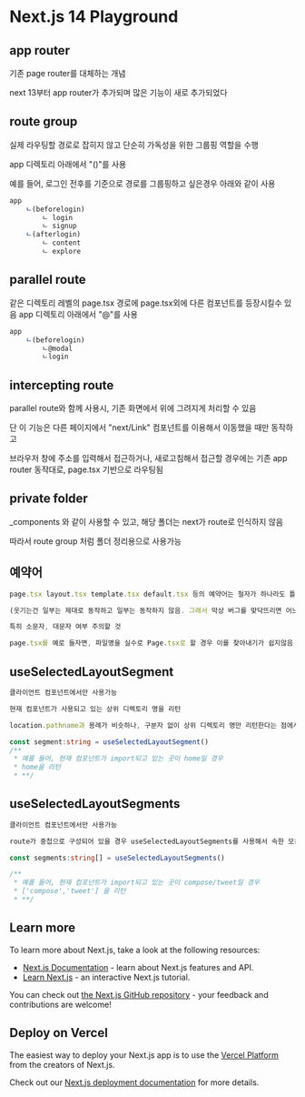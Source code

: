 # Next.js 14 Playground


## app router
기존 page router를 대체하는 개념

next 13부터 app router가 추가되며 많은 기능이 새로 추가되었다 

## route group

실제 라우팅할 경로로 잡히지 않고 단순히 가독성을 위한 그룹핑 역할을 수행

app 디렉토리 아래에서 "()"를 사용

예를 들어, 로그인 전후를 기준으로 경로를 그룹핑하고 싶은경우 아래와 같이 사용

```typescript
app 
    ㄴ(beforelogin)
        ㄴ login
        ㄴ signup
    ㄴ(afterlogin)
        ㄴ content
        ㄴ explore
```

## parallel route

같은 디렉토리 레벨의 page.tsx 경로에 page.tsx외에 다른 컴포넌트를 등장시킬수 있음
app 디렉토리 아래에서 "@"를 사용

```typescript
app
    ㄴ(beforelogin)
        ㄴ@modal
        ㄴlogin
```

## intercepting route

parallel route와 함께 사용시, 기존 화면에서 위에 그려지게 처리할 수 있음

단 이 기능은 다른 페이지에서 "next/Link" 컴포넌트를 이용해서 이동했을 때만 동작하고 

브라우저 창에 주소를 입력해서 접근하거나, 새로고침해서 접근할 경우에는 기존 app router 동작대로, page.tsx 기반으로 라우팅됨


## private folder

_components 와 같이 사용할 수 있고, 해당 폴더는 next가 route로 인식하지 않음

따라서 route group 처럼 폴더 정리용으로 사용가능  

## 예약어

```typescript
page.tsx layout.tsx template.tsx default.tsx 등의 예약어는 철자가 하나라도 틀릴 경우 제대로 동작하지 않음

(웃기는건 일부는 제대로 동작하고 일부는 동작하지 않음. 그래서 막상 버그를 맞닥뜨리면 어느지점이 문제인지 디버깅하기가 쉽지않을 수 있음. )

특히 소문자, 대문자 여부 주의할 것

page.tsx를 예로 들자면, 파일명을 실수로 Page.tsx로 할 경우 이를 찾아내기가 쉽지않음 주의할것

```


## useSelectedLayoutSegment
```typescript
클라이언트 컴포넌트에서만 사용가능

현재 컴포넌트가 사용되고 있는 상위 디렉토리 명을 리턴

location.pathname과 용례가 비슷하나, 구분자 없이 상위 디렉토리 명만 리턴한다는 점에서 다름

const segment:string = useSelectedLayoutSegment()
/**
 * 예를 들어, 현재 컴포넌트가 import되고 있는 곳이 home일 경우
 * home을 리턴
 * **/
```

## useSelectedLayoutSegments
```typescript
클라이언트 컴포넌트에서만 사용가능

route가 중첩으로 구성되어 있을 경우 useSelectedLayoutSegments를 사용해서 속한 모든 segment를 배열 형태로 가져올 수 있음

const segments:string[] = useSelectedLayoutSegments()

/**
 * 예를 들어, 현재 컴포넌트가 import되고 있는 곳이 compose/tweet일 경우
 * ['compose','tweet'] 을 리턴
 * **/
```




## Learn more

To learn more about Next.js, take a look at the following resources:

- [Next.js Documentation](https://nextjs.org/docs) - learn about Next.js features and API.
- [Learn Next.js](https://nextjs.org/learn) - an interactive Next.js tutorial.

You can check out [the Next.js GitHub repository](https://github.com/vercel/next.js/) - your feedback and contributions are welcome!

## Deploy on Vercel

The easiest way to deploy your Next.js app is to use the [Vercel Platform](https://vercel.com/new?utm_medium=default-template&filter=next.js&utm_source=create-next-app&utm_campaign=create-next-app-readme) from the creators of Next.js.

Check out our [Next.js deployment documentation](https://nextjs.org/docs/deployment) for more details.
